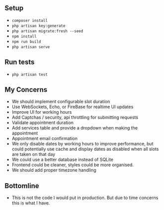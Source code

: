 ## Setup
* `composer install`
* `php artisan key:generate`
* `php artisan migrate:fresh --seed`
* `npm install`
* `npm run build`
* `php artisan serve`

## Run tests
* `php artisan test`

## My Concerns

* We should implement configurable slot duration
* Use WebSockets, Echo, or FireBase for realtime UI updates
* Improve UI for working hours
* Add Captchas / security, api throttling for submitting requests
* Validate appointment duration
* Add services table and provide a dropdown when making the appointment
* Appointment email confirmation
* We only disable dates by working hours to improve performance, but could potentially use cache and display dates as disabled when all slots are taken on that day
* We could use a better database instead of SQLite
* Frontend could be cleaner, styles could be more organised.
* We should add proper timezone handling

## Bottomline
* This is not the code I would put in production. But due to time concerns this is what I have.
